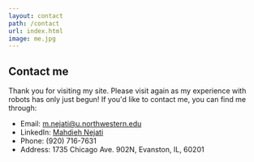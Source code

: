 ```yaml
---
layout: contact
path: /contact
url: index.html
image: me.jpg
---
```


## Contact me 

Thank you for visiting my site. Please visit again as my experience with robots has only just begun! If you'd like to contact me, you can find me through: 

* Email: m.nejati@u.northwestern.edu
* LinkedIn: [Mahdieh Nejati](https://www.linkedin.com/profile/view?id=209310293&trk=nav_responsive_tab_profile "Mahdieh's LinkedIn Profile")
* Phone: (920) 716-7631
* Address: 1735 Chicago Ave. 902N, Evanston, IL, 60201
